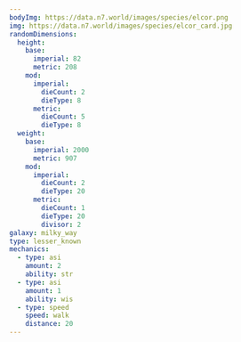 ```yaml
---
bodyImg: https://data.n7.world/images/species/elcor.png
img: https://data.n7.world/images/species/elcor_card.jpg
randomDimensions:
  height:
    base:
      imperial: 82
      metric: 208
    mod:
      imperial:
        dieCount: 2
        dieType: 8
      metric:
        dieCount: 5
        dieType: 8
  weight:
    base:
      imperial: 2000
      metric: 907
    mod:
      imperial:
        dieCount: 2
        dieType: 20
      metric:
        dieCount: 1
        dieType: 20
        divisor: 2
galaxy: milky_way
type: lesser_known
mechanics:
  - type: asi
    amount: 2
    ability: str
  - type: asi
    amount: 1
    ability: wis
  - type: speed
    speed: walk
    distance: 20
---
```


